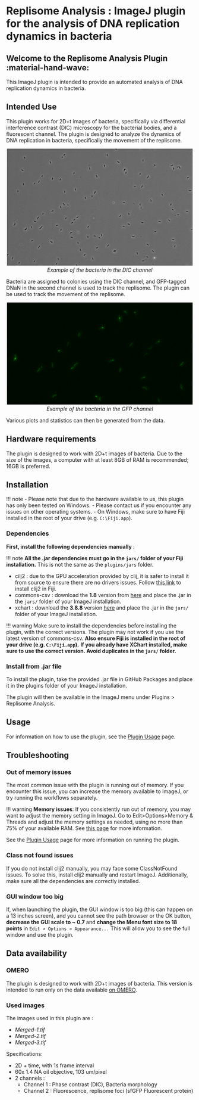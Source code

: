 # Replisome Analysis : ImageJ plugin for the analysis of DNA replication dynamics in bacteria

## Welcome to the Replisome Analysis Plugin :material-hand-wave:

This ImageJ plugin is intended to provide an automated analysis of DNA replication dynamics in bacteria.

## Intended Use

This plugin works for 2D+t images of bacteria, specifically via differential interference contrast (DIC) microscopy for the bacterial bodies, and a fluorescent channel. 
The plugin is designed to analyze the dynamics of DNA replication in bacteria, specifically the movement of the replisome.

[//]: # (![Example of DIC channel]&#40;resources/images/DIC_example.png&#41;)

[//]: # (*Example of the bacteria in the DIC channel*)

<p align="center">
  <img src="resources/images/DIC_example.png" alt="Example of the bacteria in the DIC channel" width="500"/>
  <br>
  <i>Example of the bacteria in the DIC channel</i>
</p>


Bacteria are assigned to colonies using the DIC channel, and GFP-tagged DNaN in the second channel is used to track the replisome. The plugin can be used to track the movement of the replisome.

[//]: # (![Example of GFP channel]&#40;resources/images/GFP_example.png&#41;)

[//]: # (*Example of the replisome foci, tagged with GFP*)

<p align="center">
  <img src="resources/images/GFP_example.png" alt="Example of the bacteria in the GFP channel" width="500"/>
  <br>
  <i>Example of the bacteria in the GFP channel</i>
</p>

Various plots and statistics can then be generated from the data.

## Hardware requirements

The plugin is designed to work with 2D+t images of bacteria.
Due to the size of the images, a computer with at least 8GB of RAM is recommended; 16GB is preferred.

## Installation

!!! note
    - Please note that due to the hardware available to us, this plugin has only been tested on Windows.
    - Please contact us if you encounter any issues on other operating systems.
    - On Windows, make sure to have Fiji installed in the root of your drive (e.g. `C:\Fiji.app`).

### Dependencies

**First, install the following dependencies manually** :

!!! note
    **All the .jar dependencies must go in the `jars/` folder of your Fiji installation.**
    This is not the same as the `plugins/jars` folder.

- cilj2 : due to the GPU acceleration provided by clij, it is safer to install it from source to ensure there are no drivers issues. 
  Follow [this link](https://clij.github.io/clij2-docs/installationInFiji) to install clij2 in Fiji.
- commons-csv : download the **1.8** version from [here](https://archive.apache.org/dist/commons/csv/binaries/) and place the .jar in the `jars/` folder of your ImageJ installation.
- xchart : download the **3.8.8** version [here](https://knowm.org/open-source/xchart/xchart-change-log/) and place the .jar in the `jars/` folder of your ImageJ installation.

!!! warning
    Make sure to install the dependencies before installing the plugin, with the correct versions.
    The plugin may not work if you use the latest version of commons-csv.
    **Also ensure Fiji is installed in the root of your drive (e.g. `C:\Fiji.app`).**
    **If you already have XChart installed, make sure to use the correct version. Avoid duplicates in the `jars/` folder.**

### Install from .jar file

To install the plugin, take the provided .jar file in GitHub Packages and place it in the plugins folder of your ImageJ installation.

The plugin will then be available in the ImageJ menu under Plugins > Replisome Analysis.

## Usage

For information on how to use the plugin, see the [Plugin Usage](plugin_usage.md) page.

## Troubleshooting

### Out of memory issues

The most common issue with the plugin is running out of memory. 
If you encounter this issue, you can increase the memory available to ImageJ, or try running the workflows separately.

!!! warning
    **Memory issues**:
    If you consistently run out of memory, you may want to adjust the memory setting in ImageJ.
    Go to Edit>Options>Memory & Threads and adjust the memory settings as needed, using no more than 75% of your available RAM.
    See [this page](https://docs.openmicroscopy.org/bio-formats/5.7.1/users/imagej/managing-memory.html#increasing-imagej-fijis-memory) for more information.

See the [Plugin Usage](plugin_usage.md) page for more information on running the plugin.


### Class not found issues

If you do not install clij2 manually, you may face some ClassNotFound issues.
To solve this, install clij2 manually and restart ImageJ.
Additionally, make sure all the dependencies are correctly installed.

### GUI window too big 

If, when launching the plugin, the GUI window is too big (this can happen on a 13 inches screen), and you cannot see the path browser or the OK button, 
**decrease the GUI scale to ~ 0.7** and **change the Menu font size to 18 points** in ``Edit > Options > Appearance...``
This will allow you to see the full window and use the plugin.

## Data availability

### OMERO

The plugin is designed to work with 2D+t images of bacteria.
This version is intended to run only on the data available [on OMERO](https://omero.epfl.ch/webclient/?show=project-2857).

### Used images

The images used in this plugin are :

- *Merged-1.tif*
- *Merged-2.tif*
- *Merged-3.tif*

Specifications:

- 2D + time, with 1s frame interval
- 60x 1.4 NA oil objective, 103 um/pixel
- 2 channels :
    - Channel 1 : Phase contrast (DIC), Bacteria morphology
    - Channel 2 : Fluorescence, replisome foci (sfGFP Fluorescent protein)

